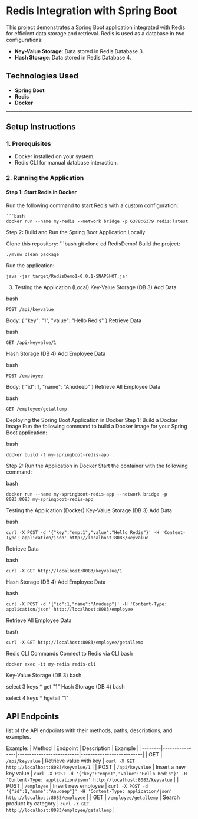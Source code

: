 # Redis Integration with Spring Boot

This project demonstrates a Spring Boot application integrated with Redis for efficient data storage and retrieval. Redis is used as a database in two configurations:

- **Key-Value Storage**: Data stored in Redis Database 3.
- **Hash Storage**: Data stored in Redis Database 4.

## Technologies Used

- **Spring Boot**
- **Redis**
- **Docker**

---

## Setup Instructions

### 1. Prerequisites

- Docker installed on your system.
- Redis CLI for manual database interaction.

### 2. Running the Application

#### Step 1: Start Redis in Docker

Run the following command to start Redis with a custom configuration:

    ```bash
    docker run --name my-redis --network bridge -p 6378:6379 redis:latest

Step 2: Build and Run the Spring Boot Application Locally

Clone this repository:
    ```bash
    git clone <repository-url>
    cd RedisDemo1
Build the project:

   
    ./mvnw clean package
Run the application:

    java -jar target/RedisDemo1-0.0.1-SNAPSHOT.jar
3. Testing the Application (Local)
Key-Value Storage (DB 3)
Add Data

bash

    POST /api/keyvalue
Body:
{
  "key": "1",
  "value": "Hello Redis"
}
Retrieve Data

bash

    GET /api/keyvalue/1
Hash Storage (DB 4)
Add Employee Data

bash

    POST /employee
Body:
{
  "id": 1,
  "name": "Anudeep"
}
Retrieve All Employee Data

bash

    GET /employee/getallemp
Deploying the Spring Boot Application in Docker
Step 1: Build a Docker Image
Run the following command to build a Docker image for your Spring Boot application:

bash

    docker build -t my-springboot-redis-app .
Step 2: Run the Application in Docker
Start the container with the following command:

bash

    docker run --name my-springboot-redis-app --network bridge -p 8083:8083 my-springboot-redis-app
Testing the Application (Docker)
Key-Value Storage (DB 3)
Add Data

bash

    curl -X POST -d '{"key":"emp:1","value":"Hello Redis"}' -H 'Content-Type: application/json' http://localhost:8083/keyvalue
Retrieve Data

bash

    curl -X GET http://localhost:8083/keyvalue/1
Hash Storage (DB 4)
Add Employee Data

bash

    curl -X POST -d '{"id":1,"name":"Anudeep"}' -H 'Content-Type: application/json' http://localhost:8083/employee
Retrieve All Employee Data

bash

    curl -X GET http://localhost:8083/employee/getallemp
Redis CLI Commands
Connect to Redis via CLI
bash

    docker exec -it my-redis redis-cli
Key-Value Storage (DB 3)
bash

select 3
     keys *
       get "1"
Hash Storage (DB 4)
bash

select 4
    keys *
      hgetall "1"



## **API Endpoints**
list of the API endpoints with their methods, paths, descriptions, and examples.

Example:
| Method | Endpoint       | Description              | Example                  |
|--------|----------------|--------------------------|--------------------------|
| GET    | `/api/keyvalue` | Retrieve value with key  | `curl -X GET http://localhost:8083/keyvalue/1` |
| POST   | `/api/keyvalue`   | Insert a new key value    | `curl -X POST -d '{"key":"emp:1","value":"Hello Redis"}' -H 'Content-Type: application/json' http://localhost:8083/keyvalue` |
| POST    | `/employee`   | Insert new employee  | `curl -X POST -d '{"id":1,"name":"Anudeep"}' -H 'Content-Type: application/json' http://localhost:8083/employee` |
| GET    | `/employee/getallemp`   | Search product by category  | `curl -X GET http://localhost:8083/employee/getallemp` |
